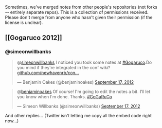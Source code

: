 Sometimes, we've merged notes from other people's repositories (not forks -- entirely separate repos).  This is a collection of permissions received.  Please don't merge from anyone who hasn't given their permission (if the license is unclear).

## [[Gogaruco 2012]]

### @simeonwillbanks

<blockquote class="twitter-tweet"><p>@<a href="https://twitter.com/simeonwillbanks">simeonwillbanks</a> I noticed you took some notes at <a href="https://twitter.com/search/%23Gogaruco">#Gogaruco</a>.Do you mind if they're integrated in the conf wiki? <a href="https://t.co/Icz7Wf1t" title="https://github.com/newhavenrb/conferences/wiki/Gogaruco-2012">github.com/newhavenrb/con…</a></p>&mdash; Benjamin Oakes (@benjaminoakes) <a href="https://twitter.com/benjaminoakes/status/247697184458420224" data-datetime="2012-09-17T14:03:05+00:00">September 17, 2012</a></blockquote>

<blockquote class="twitter-tweet" data-in-reply-to="247697184458420224"><p>@<a href="https://twitter.com/benjaminoakes">benjaminoakes</a> Of course! I'm going to edit the notes a bit. I'll let you know when I'm done. Thanks. <a href="https://twitter.com/search/%23GoGaRuCo">#GoGaRuCo</a></p>&mdash; Simeon Willbanks (@simeonwillbanks) <a href="https://twitter.com/simeonwillbanks/status/247814640720031745" data-datetime="2012-09-17T21:49:49+00:00">September 17, 2012</a></blockquote>

And other replies... (Twitter isn't letting me copy all the embed code right now...)
